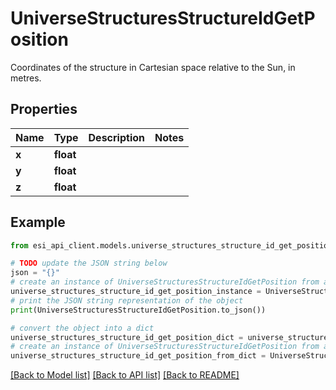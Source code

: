 # UniverseStructuresStructureIdGetPosition

Coordinates of the structure in Cartesian space relative to the Sun, in metres. 

## Properties

Name | Type | Description | Notes
------------ | ------------- | ------------- | -------------
**x** | **float** |  | 
**y** | **float** |  | 
**z** | **float** |  | 

## Example

```python
from esi_api_client.models.universe_structures_structure_id_get_position import UniverseStructuresStructureIdGetPosition

# TODO update the JSON string below
json = "{}"
# create an instance of UniverseStructuresStructureIdGetPosition from a JSON string
universe_structures_structure_id_get_position_instance = UniverseStructuresStructureIdGetPosition.from_json(json)
# print the JSON string representation of the object
print(UniverseStructuresStructureIdGetPosition.to_json())

# convert the object into a dict
universe_structures_structure_id_get_position_dict = universe_structures_structure_id_get_position_instance.to_dict()
# create an instance of UniverseStructuresStructureIdGetPosition from a dict
universe_structures_structure_id_get_position_from_dict = UniverseStructuresStructureIdGetPosition.from_dict(universe_structures_structure_id_get_position_dict)
```
[[Back to Model list]](../README.md#documentation-for-models) [[Back to API list]](../README.md#documentation-for-api-endpoints) [[Back to README]](../README.md)


